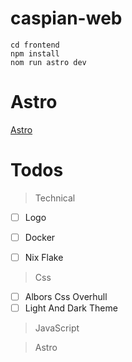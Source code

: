 # caspian-web

```
cd frontend
npm install
nom run astro dev
```

# Astro
[Astro](https://astro.build)

# Todos
> Technical
- [ ] Logo
- [ ] Docker
- [ ] Nix Flake


> Css
- [ ] Albors Css Overhull
- [ ] Light And Dark Theme

> JavaScript

> Astro